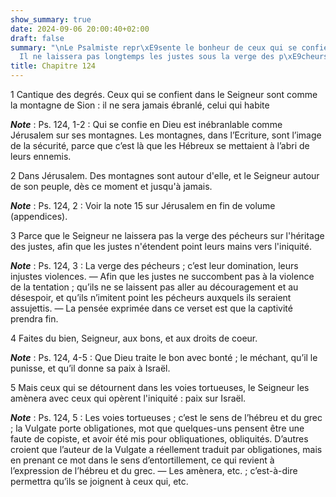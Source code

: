 ```yaml
---
show_summary: true
date: 2024-09-06 20:00:40+02:00
draft: false
summary: "\nLe Psalmiste repr\xE9sente le bonheur de ceux qui se confient en Dieu.\n\
  Il ne laissera pas longtemps les justes sous la verge des p\xE9cheurs.\n"
title: Chapitre 124
---
```





1 Cantique des degrés. Ceux qui se confient dans le Seigneur sont comme la montagne de Sion : il ne sera jamais ébranlé, celui qui habite

***Note*** :  Ps. 124, 1-2 : Qui se confie en Dieu est inébranlable comme Jérusalem sur ses montagnes. Les montagnes, dans l’Ecriture, sont l’image de la sécurité, parce que c’est là que les Hébreux se mettaient à l’abri de leurs ennemis.


2 Dans Jérusalem. Des montagnes sont autour d'elle, et le Seigneur autour de son peuple, dès ce moment et jusqu'à jamais.

***Note*** :  Ps. 124, 2 : Voir la note 15 sur Jérusalem en fin de volume (appendices).


3 Parce que le Seigneur ne laissera pas la verge des pécheurs sur l'héritage des justes, afin que les justes n'étendent point leurs mains vers l'iniquité.

***Note*** :  Ps. 124, 3 : La verge des pécheurs ; c’est leur domination, leurs injustes violences. ― Afin que les justes ne succombent pas à la violence de la tentation ; qu’ils ne se laissent pas aller au découragement et au désespoir, et qu’ils n’imitent point les pécheurs auxquels ils seraient assujettis. ― La pensée exprimée dans ce verset est que la captivité prendra fin.


4 Faites du bien, Seigneur, aux bons, et aux droits de coeur.

***Note*** :  Ps. 124, 4-5 : Que Dieu traite le bon avec bonté ; le méchant, qu’il le punisse, et qu’il donne sa paix à Israël.

5 Mais ceux qui se détournent dans les voies tortueuses, le Seigneur les amènera avec ceux qui opèrent l'iniquité : paix sur Israël.

***Note*** :  Ps. 124, 5 : Les voies tortueuses ; c’est le sens de l’hébreu et du grec ; la Vulgate porte obligationes, mot que quelques-uns pensent être une faute de copiste, et avoir été mis pour obliquationes, obliquités. D’autres croient que l’auteur de la Vulgate a réellement traduit par obligationes, mais en prenant ce mot dans le sens d’entortillement, ce qui revient à l’expression de l’hébreu et du grec. ― Les amènera, etc. ; c’est-à-dire permettra qu’ils se joignent à ceux qui, etc.

